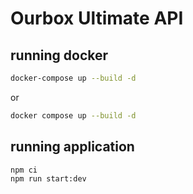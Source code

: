 # Ourbox Ultimate API

## running docker

```zsh
docker-compose up --build -d
```

or

```zsh
docker compose up --build -d
```

## running application

```zsh
npm ci
npm run start:dev
```
